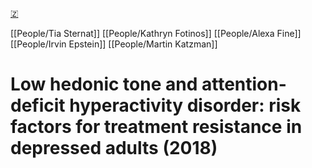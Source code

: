 [🇿](zotero://select/library/items/EF8QX89H)

[[People/Tia Sternat]] [[People/Kathryn Fotinos]] [[People/Alexa Fine]] [[People/Irvin Epstein]] [[People/Martin Katzman]] 
# Low hedonic tone and attention-deficit hyperactivity disorder: risk factors for treatment resistance in depressed adults (2018)

